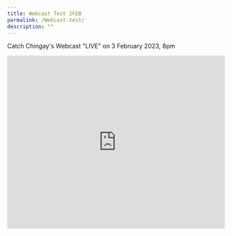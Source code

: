 ```yaml
---
title: Webcast Test 2FEB
permalink: /Webcast-test/
description: ""
---
```

Catch Chingay's Webcast "LIVE" on 3 February 2023, 8pm

<div>
<iframe width="100%" height="400rem" src="https://www.youtube.com/embed/Bq3S8cmbCW0" title="YouTube video player" frameborder="0" allow="accelerometer; autoplay; clipboard-write; encrypted-media; gyroscope; picture-in-picture; web-share" allowfullscreen></iframe></div>